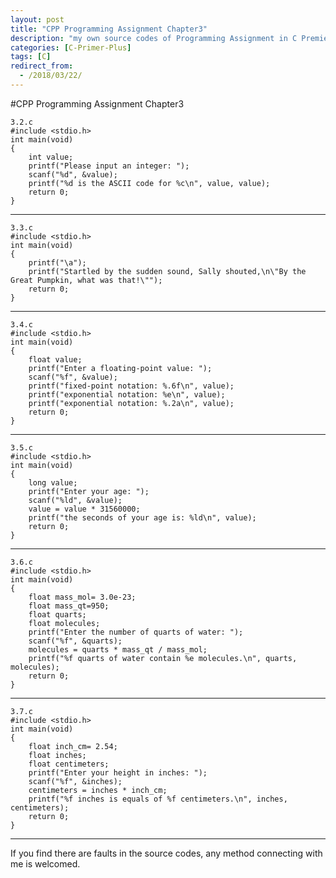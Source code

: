 ```yaml
---
layout: post
title: "CPP Programming Assignment Chapter3"
description: "my own source codes of Programming Assignment in C Premier Plus "
categories: [C-Primer-Plus]
tags: [C]
redirect_from:
  - /2018/03/22/
---
```

#CPP Programming Assignment Chapter3

	3.2.c
	#include <stdio.h>
	int main(void)
	{
    	int value;
    	printf("Please input an integer: ");
    	scanf("%d", &value);
    	printf("%d is the ASCII code for %c\n", value, value);
    	return 0;
	}
	
---
	3.3.c
	#include <stdio.h>
	int main(void)
	{
    	printf("\a");
    	printf("Startled by the sudden sound, Sally shouted,\n\"By the Great Pumpkin, what was that!\"");
    	return 0;
	}
	
---
	3.4.c
	#include <stdio.h>
	int main(void)
	{
	    float value;
	    printf("Enter a floating-point value: ");
	    scanf("%f", &value);
	    printf("fixed-point notation: %.6f\n", value);
	    printf("exponential notation: %e\n", value);
	    printf("exponential notation: %.2a\n", value);
	    return 0;
	}
	
---
	3.5.c
	#include <stdio.h>
	int main(void)
	{
	    long value;
	    printf("Enter your age: ");
	    scanf("%ld", &value);
	    value = value * 31560000;
	    printf("the seconds of your age is: %ld\n", value);
	    return 0;
	}
	
---
	3.6.c
	#include <stdio.h>
	int main(void)
	{
	    float mass_mol= 3.0e-23;
	    float mass_qt=950;
	    float quarts;
	    float molecules;
	    printf("Enter the number of quarts of water: ");
	    scanf("%f", &quarts);
	    molecules = quarts * mass_qt / mass_mol;
	    printf("%f quarts of water contain %e molecules.\n", quarts, molecules);
	    return 0;
	}
	
---
	3.7.c
	#include <stdio.h>
	int main(void)
	{
    	float inch_cm= 2.54;
    	float inches;
    	float centimeters;
    	printf("Enter your height in inches: ");
    	scanf("%f", &inches);
    	centimeters = inches * inch_cm;
    	printf("%f inches is equals of %f centimeters.\n", inches, centimeters);
    	return 0;
	}

---
  If you find there are faults in the source codes, any method connecting with me is welcomed.

